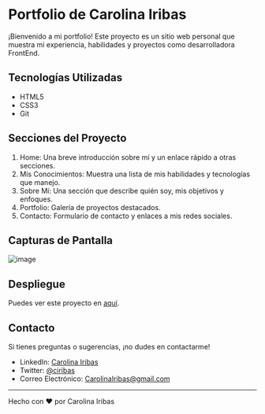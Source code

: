 # Portfolio de Carolina Iribas

¡Bienvenido a mi portfolio! Este proyecto es un sitio web personal que muestra mi experiencia, habilidades y proyectos como desarrolladora FrontEnd.

## Tecnologías Utilizadas

- HTML5
- CSS3
- Git

## Secciones del Proyecto

1. Home: Una breve introducción sobre mí y un enlace rápido a otras secciones.
2. Mis Conocimientos: Muestra una lista de mis habilidades y tecnologías que manejo.
3. Sobre Mí: Una sección que describe quién soy, mis objetivos y enfoques.
4. Portfolio: Galería de proyectos destacados.
5. Contacto: Formulario de contacto y enlaces a mis redes sociales.

## Capturas de Pantalla

![image](https://github.com/Ciribas171720/Porfolio/assets/152659298/ba91e3fd-2667-46c1-b996-1519ee2db899)


## Despliegue

Puedes ver este proyecto en  [aquí](url-del-despliegue).

## Contacto

Si tienes preguntas o sugerencias, ¡no dudes en contactarme!

- LinkedIn: [Carolina Iribas](https://www.linkedin.com/in/carolina-iribas/)
- Twitter: [@ciribas](https://twitter.com/ciribas)
- Correo Electrónico: [CarolinaIribas@gmail.com](mailto:CarolinaIribas@gmail.com)

---

Hecho con ❤️ por Carolina Iribas
